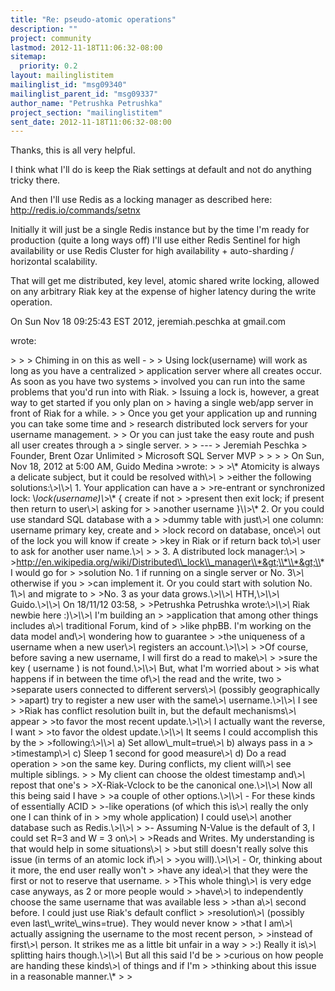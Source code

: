 ```yaml
---
title: "Re: pseudo-atomic operations"
description: ""
project: community
lastmod: 2012-11-18T11:06:32-08:00
sitemap:
  priority: 0.2
layout: mailinglistitem
mailinglist_id: "msg09340"
mailinglist_parent_id: "msg09337"
author_name: "Petrushka Petrushka"
project_section: "mailinglistitem"
sent_date: 2012-11-18T11:06:32-08:00
---
```



Thanks, this is all very helpful.

I think what I'll do is keep the Riak settings at default and not do
anything tricky there.

And then I'll use Redis as a locking manager as described here:
 http://redis.io/commands/setnx

Initially it will just be a single Redis instance but by the time I'm ready
for production (quite a long ways off) I'll use either Redis Sentinel for
high availability or use Redis Cluster for high availability +
auto-sharding / horizontal scalability.

That will get me distributed, key level, atomic shared write locking,
allowed on any arbitrary Riak key at the expense of higher latency during
the write operation.

On Sun Nov 18 09:25:43 EST 2012, jeremiah.peschka at gmail.com

wrote:

&gt;
&gt;
&gt; Chiming in on this as well -
&gt;
&gt; Using lock(username) will work as long as you have a centralized
&gt; application server where all creates occur. As soon as you have two systems
&gt; involved you can run into the same problems that you'd run into with Riak.
&gt; Issuing a lock is, however, a great way to get started if you only plan on
&gt; having a single web/app server in front of Riak for a while.
&gt;
&gt; Once you get your application up and running you can take some time and
&gt; research distributed lock servers for your username management.
&gt;
&gt; Or you can just take the easy route and push all user creates through a
&gt; single server.
&gt;
&gt; ---
&gt; Jeremiah Peschka
&gt; Founder, Brent Ozar Unlimited
&gt; Microsoft SQL Server MVP
&gt;
&gt;
&gt;
&gt; On Sun, Nov 18, 2012 at 5:00 AM, Guido Medina  &gt;wrote:
&gt;
&gt; &gt;\\* Atomicity is always a delicate subject, but it could be resolved with\\*&gt;\\* 
&gt; &gt;either the following solutions:\\*&gt;\\*\\*&gt;\\* 1. Your application can have a 
&gt; &gt;re-entrant or synchronized lock: \\*lock(username)\\*&gt;\\* { create if not 
&gt; &gt;present then exit lock; if present then return to user\\*&gt;\\* asking for 
&gt; &gt;another username }\\*\\*&gt;\\* 2. Or you could use standard SQL database with a 
&gt; &gt;dummy table with just\\*&gt;\\* one column: username primary key, create and 
&gt; &gt;lock record on database, once\\*&gt;\\* out of the lock you will know if create 
&gt; &gt;key in Riak or if return back to\\*&gt;\\* user to ask for another user name.\\*&gt;\\* 
&gt; &gt; 3. A distributed lock manager:\\*&gt;\\* 
&gt; &gt;http://en.wikipedia.org/wiki/Distributed\\_lock\\_manager\\*&gt;\\*\\*&gt;\\* I would go for 
&gt; &gt;solution No. 1 if running on a single server or No. 3\\*&gt;\\* otherwise if you 
&gt; &gt;can implement it. Or you could start with solution No. 1\\*&gt;\\* and migrate to 
&gt; &gt;No. 3 as your data grows.\\*&gt;\\*\\*&gt;\\* HTH,\\*&gt;\\*\\*&gt;\\* Guido.\\*&gt;\\*\\*&gt;\\* On 18/11/12 03:58, 
&gt; &gt;Petrushka Petrushka wrote:\\*&gt;\\*\\*&gt;\\* Riak newbie here :)\\*&gt;\\*\\*&gt;\\* I'm building an 
&gt; &gt;application that among other things includes a\\*&gt;\\* traditional Forum, kind of 
&gt; &gt;like phpBB. I'm working on the data model and\\*&gt;\\* wondering how to guarantee 
&gt; &gt;the uniqueness of a username when a new user\\*&gt;\\* registers an account.\\*&gt;\\*\\*&gt;\\* 
&gt; &gt;Of course, before saving a new username, I will first do a read to make\\*&gt;\\* 
&gt; &gt;sure the key ( username ) is not found.\\*&gt;\\*\\*&gt;\\* But, what I'm worried about 
&gt; &gt;is what happens if in between the time of\\*&gt;\\* the read and the write, two 
&gt; &gt;separate users connected to different servers\\*&gt;\\* (possibly geographically 
&gt; &gt;apart) try to register a new user with the same\\*&gt;\\* username.\\*&gt;\\*\\*&gt;\\* I see 
&gt; &gt;Riak has conflict resolution built in, but the default mechanisms\\*&gt;\\* appear 
&gt; &gt;to favor the most recent update.\\*&gt;\\*\\*&gt;\\* I actually want the reverse, I want 
&gt; &gt;to favor the oldest update.\\*&gt;\\*\\*&gt;\\* It seems I could accomplish this by the 
&gt; &gt;following:\\*&gt;\\*\\*&gt;\\* a) Set allow\\_mult=true\\*&gt;\\* b) always pass in a 
&gt; &gt;timestamp\\*&gt;\\* c) Sleep 1 second for good measure\\*&gt;\\* d) Do a read operation 
&gt; &gt;on the same key. During conflicts, my client will\\*&gt;\\* see multiple siblings. 
&gt; &gt; My client can choose the oldest timestamp and\\*&gt;\\* repost that one's 
&gt; &gt;X-Riak-Vclock to be the canonical one.\\*&gt;\\*\\*&gt;\\* Now all this being said I have 
&gt; &gt;a couple of other options.\\*&gt;\\*\\*&gt;\\* - For these kinds of essentially ACID 
&gt; &gt;-like operations (of which this is\\*&gt;\\* really the only one I can think of in 
&gt; &gt;my whole application) I could use\\*&gt;\\* another database such as Redis.\\*&gt;\\*\\*&gt;\\* 
&gt; &gt;- Assuming N-Value is the default of 3, I could set R=3 and W = 3 on\\*&gt;\\* 
&gt; &gt;Reads and Writes. My understanding is that would help in some situations\\*&gt;\\* 
&gt; &gt;but still doesn't really solve this issue (in terms of an atomic lock if\\*&gt;\\* 
&gt; &gt;you will).\\*&gt;\\*\\*&gt;\\* - Or, thinking about it more, the end user really won't 
&gt; &gt;have any idea\\*&gt;\\* that they were the first or not to reserve that username. 
&gt; &gt;This whole thing\\*&gt;\\* is very edge case anyways, as 2 or more people would 
&gt; &gt;have\\*&gt;\\* to independently choose the same username that was available less 
&gt; &gt;than a\\*&gt;\\* second before. I could just use Riak's default conflict 
&gt; &gt;resolution\\*&gt;\\* (possibly even last\\_write\\_wins=true). They would never know 
&gt; &gt;that I am\\*&gt;\\* actually assigning the username to the most recent person, 
&gt; &gt;instead of first\\*&gt;\\* person. It strikes me as a little bit unfair in a way 
&gt; &gt;:) Really it is\\*&gt;\\* splitting hairs though.\\*&gt;\\*\\*&gt;\\* But all this said I'd be 
&gt; &gt;curious on how people are handing these kinds\\*&gt;\\* of things and if I'm 
&gt; &gt;thinking about this issue in a reasonable manner.\\*
&gt;
&gt;
